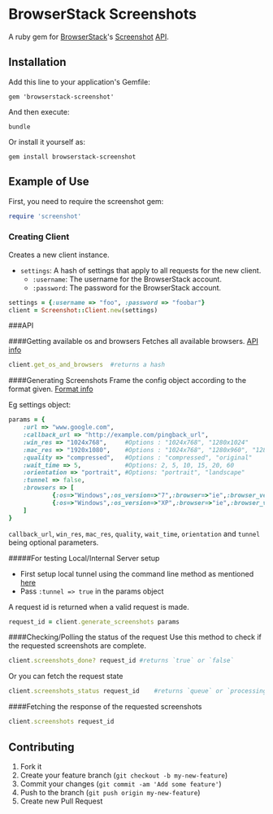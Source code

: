 # BrowserStack Screenshots

A ruby gem for [BrowserStack](http://browserstack.com)'s [Screenshot](http://browserstack.com/screenshots) [API](http://www.browserstack.com/screenshots/api).

## Installation

Add this line to your application's Gemfile:

    gem 'browserstack-screenshot'

And then execute:

    bundle

Or install it yourself as:

    gem install browserstack-screenshot

## Example of Use

First, you need to require the screenshot gem:

``` ruby
require 'screenshot'
```

### Creating Client
Creates a new client instance.

* `settings`: A hash of settings that apply to all requests for the new client.
  * `:username`: The username for the BrowserStack account.
  * `:password`: The password for the BrowserStack account.

``` ruby
settings = {:username => "foo", :password => "foobar"}
client = Screenshot::Client.new(settings)
```

###API

####Getting available os and browsers
Fetches all available browsers. [API info](http://www.browserstack.com/screenshots/api#list-os-browsers)

``` ruby
client.get_os_and_browsers 	#returns a hash
```

####Generating Screenshots
Frame the config object according to the format given. [Format info](http://www.browserstack.com/screenshots/api#generate-screenshots)

Eg settings object:
``` ruby
params = {
	:url => "www.google.com",
	:callback_url => "http://example.com/pingback_url",
	:win_res => "1024x768",		#Options : "1024x768", "1280x1024"
	:mac_res => "1920x1080", 	#Options : "1024x768", "1280x960", "1280x1024", "1600x1200", "1920x1080"
	:quality => "compressed",	#Options : "compressed", "original"
	:wait_time => 5,          	#Options: 2, 5, 10, 15, 20, 60
	:orientation => "portrait", #Options: "portrait", "landscape"
	:tunnel => false,
	:browsers => [
			{:os=>"Windows",:os_version=>"7",:browser=>"ie",:browser_version=>"8.0"},
			{:os=>"Windows",:os_version=>"XP",:browser=>"ie",:browser_version=>"7.0"}
	]
}
```
`callback_url`, `win_res`, `mac_res`, `quality`, `wait_time`, `orientation` and `tunnel` being optional parameters.

#####For testing Local/Internal Server setup
* First setup local tunnel using the command line method as mentioned [here](http://www.browserstack.com/local-testing#setup)
* Pass `:tunnel => true` in the params object



A request id is returned when a valid request is made.

``` ruby
request_id = client.generate_screenshots params
```

####Checking/Polling the status of the request
Use this method to check if the requested screenshots are complete. 
``` ruby
client.screenshots_done? request_id	#returns `true` or `false`
```

Or you can fetch the request state
``` ruby
client.screenshots_status request_id	#returns `queue` or `processing` or `done`
```

####Fetching the response of the requested screenshots
``` ruby
client.screenshots request_id
```


## Contributing

1. Fork it
2. Create your feature branch (`git checkout -b my-new-feature`)
3. Commit your changes (`git commit -am 'Add some feature'`)
4. Push to the branch (`git push origin my-new-feature`)
5. Create new Pull Request
